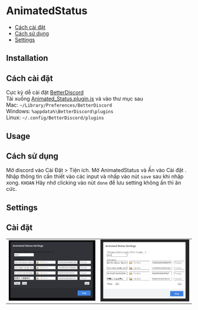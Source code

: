 # AnimatedStatus

* [Cách cài đặt](#Installation)
* [Cách sử dụng](#Usage)
* [Settings](#Settings)

## Installation
## Cách cài đặt
Cực kỳ dễ cài đặt [BetterDiscord](https://github.com/BetterDiscord/Installer/releases/latest) \
Tải xuống [Animated_Status.plugin.js](/Animated_Status.plugin.js?raw=true) và vào thư mục sau \
Mac: `~/Library/Preferences/BetterDiscord`\
Windows: `%appdata%\BetterDiscord\plugins`\
Linux: `~/.config/BetterDiscord/plugins`

## Usage
## Cách sử dụng
Mở discord vào Cài Đặt > Tiện ích. Mở AnimatedStatus và Ấn vào Cài đặt .\
Nhập thông tìn cần thiết vào các input và nhấp vào nút `save` sau khi nhập xong.
`KHOAN` Hãy nhớ clicking vào nút `done` để lưu setting không ấn thì ăn cức.

## Settings
## Cài đặt
<table align=center">
  <td> <img src="cáp màn hình/WHITE.JPG"> </td>
  <td> <img src="cáp màn hình/BLACK.JPG"> </td>
</table>
